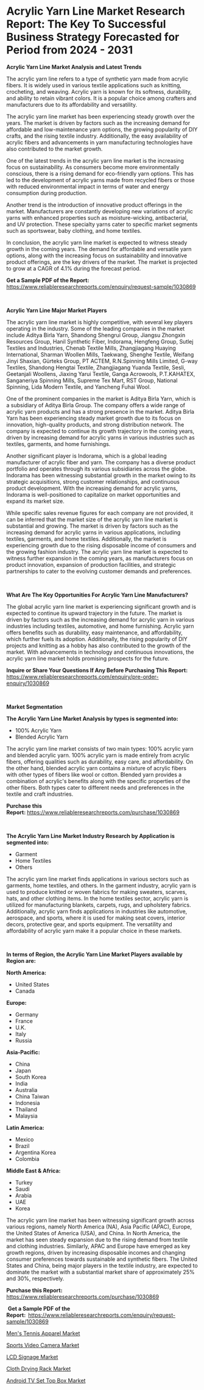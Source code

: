 <p><h1>Acrylic Yarn Line Market Research Report: The Key To Successful Business Strategy Forecasted for Period from 2024 - 2031</h1></p><p><strong>Acrylic Yarn Line Market Analysis and Latest Trends</strong></p>
<p><p>The acrylic yarn line refers to a type of synthetic yarn made from acrylic fibers. It is widely used in various textile applications such as knitting, crocheting, and weaving. Acrylic yarn is known for its softness, durability, and ability to retain vibrant colors. It is a popular choice among crafters and manufacturers due to its affordability and versatility.</p><p>The acrylic yarn line market has been experiencing steady growth over the years. The market is driven by factors such as the increasing demand for affordable and low-maintenance yarn options, the growing popularity of DIY crafts, and the rising textile industry. Additionally, the easy availability of acrylic fibers and advancements in yarn manufacturing technologies have also contributed to the market growth.</p><p>One of the latest trends in the acrylic yarn line market is the increasing focus on sustainability. As consumers become more environmentally conscious, there is a rising demand for eco-friendly yarn options. This has led to the development of acrylic yarns made from recycled fibers or those with reduced environmental impact in terms of water and energy consumption during production.</p><p>Another trend is the introduction of innovative product offerings in the market. Manufacturers are constantly developing new variations of acrylic yarns with enhanced properties such as moisture-wicking, antibacterial, and UV protection. These specialty yarns cater to specific market segments such as sportswear, baby clothing, and home textiles.</p><p>In conclusion, the acrylic yarn line market is expected to witness steady growth in the coming years. The demand for affordable and versatile yarn options, along with the increasing focus on sustainability and innovative product offerings, are the key drivers of the market. The market is projected to grow at a CAGR of 4.1% during the forecast period.</p></p>
<p><strong>Get a Sample PDF of the Report:&nbsp;</strong> <a href="https://www.reliableresearchreports.com/enquiry/request-sample/1030869">https://www.reliableresearchreports.com/enquiry/request-sample/1030869</a></p>
<p>&nbsp;</p>
<p><strong>Acrylic Yarn Line Major Market Players</strong></p>
<p><p>The acrylic yarn line market is highly competitive, with several key players operating in the industry. Some of the leading companies in the market include Aditya Birla Yarn, Shandong Shengrui Group, Jiangsu Zhongxin Resources Group, Hanil Synthetic Fiber, Indorama, Hengfeng Group, Sutlej Textiles and Industries, Chenab Textile Mills, Zhangjiagang Huaying International, Sharman Woollen Mills, Taekwang, Shenghe Textile, Weifang Jinyi Shaxian, Gürteks Group, PT ACTEM, R.N.Spinning Mills Limited, G-way Textiles, Shandong Hengtai Textile, Zhangjiagang Yuanda Textile, Sesli, Geetanjali Woollens, Jiaxing Yarui Textile, Ganga Acrowools, P.T.KAHATEX, Sanganeriya Spinning Mills, Supreme Tex Mart, RST Group, National Spinning, Lida Modern Textile, and Yancheng Fuhai Wool.</p><p>One of the prominent companies in the market is Aditya Birla Yarn, which is a subsidiary of Aditya Birla Group. The company offers a wide range of acrylic yarn products and has a strong presence in the market. Aditya Birla Yarn has been experiencing steady market growth due to its focus on innovation, high-quality products, and strong distribution network. The company is expected to continue its growth trajectory in the coming years, driven by increasing demand for acrylic yarns in various industries such as textiles, garments, and home furnishings.</p><p>Another significant player is Indorama, which is a global leading manufacturer of acrylic fiber and yarn. The company has a diverse product portfolio and operates through its various subsidiaries across the globe. Indorama has been witnessing substantial growth in the market owing to its strategic acquisitions, strong customer relationships, and continuous product development. With the increasing demand for acrylic yarns, Indorama is well-positioned to capitalize on market opportunities and expand its market size.</p><p>While specific sales revenue figures for each company are not provided, it can be inferred that the market size of the acrylic yarn line market is substantial and growing. The market is driven by factors such as the increasing demand for acrylic yarns in various applications, including textiles, garments, and home textiles. Additionally, the market is experiencing growth due to the rising disposable income of consumers and the growing fashion industry. The acrylic yarn line market is expected to witness further expansion in the coming years, as manufacturers focus on product innovation, expansion of production facilities, and strategic partnerships to cater to the evolving customer demands and preferences.</p></p>
<p>&nbsp;</p>
<p><strong>What Are The Key Opportunities For Acrylic Yarn Line Manufacturers?</strong></p>
<p><p>The global acrylic yarn line market is experiencing significant growth and is expected to continue its upward trajectory in the future. The market is driven by factors such as the increasing demand for acrylic yarn in various industries including textiles, automotive, and home furnishing. Acrylic yarn offers benefits such as durability, easy maintenance, and affordability, which further fuels its adoption. Additionally, the rising popularity of DIY projects and knitting as a hobby has also contributed to the growth of the market. With advancements in technology and continuous innovations, the acrylic yarn line market holds promising prospects for the future.</p></p>
<p><strong>Inquire or Share Your Questions If Any Before Purchasing This Report:</strong> <a href="https://www.reliableresearchreports.com/enquiry/pre-order-enquiry/1030869">https://www.reliableresearchreports.com/enquiry/pre-order-enquiry/1030869</a></p>
<p>&nbsp;</p>
<p><strong>Market Segmentation</strong></p>
<p><strong>The Acrylic Yarn Line Market Analysis by types is segmented into:</strong></p>
<p><ul><li>100% Acrylic Yarn</li><li>Blended Acrylic Yarn</li></ul></p>
<p><p>The acrylic yarn line market consists of two main types: 100% acrylic yarn and blended acrylic yarn. 100% acrylic yarn is made entirely from acrylic fibers, offering qualities such as durability, easy care, and affordability. On the other hand, blended acrylic yarn contains a mixture of acrylic fibers with other types of fibers like wool or cotton. Blended yarn provides a combination of acrylic's benefits along with the specific properties of the other fibers. Both types cater to different needs and preferences in the textile and craft industries.</p></p>
<p><strong>Purchase this Report:&nbsp;</strong><a href="https://www.reliableresearchreports.com/purchase/1030869">https://www.reliableresearchreports.com/purchase/1030869</a></p>
<p>&nbsp;</p>
<p><strong>The Acrylic Yarn Line Market Industry Research by Application is segmented into:</strong></p>
<p><ul><li>Garment</li><li>Home Textiles</li><li>Others</li></ul></p>
<p><p>The acrylic yarn line market finds applications in various sectors such as garments, home textiles, and others. In the garment industry, acrylic yarn is used to produce knitted or woven fabrics for making sweaters, scarves, hats, and other clothing items. In the home textiles sector, acrylic yarn is utilized for manufacturing blankets, carpets, rugs, and upholstery fabrics. Additionally, acrylic yarn finds applications in industries like automotive, aerospace, and sports, where it is used for making seat covers, interior decors, protective gear, and sports equipment. The versatility and affordability of acrylic yarn make it a popular choice in these markets.</p></p>
<p>&nbsp;</p>
<p><strong>In terms of Region, the Acrylic Yarn Line Market Players available by Region are:</strong></p>
<p>
    <p> <strong> North America: </strong>
        <ul>
            <li>United States</li>
            <li>Canada</li>
        </ul>
        </p> 
    <p> <strong> Europe: </strong>
        <ul>
            <li>Germany</li>
            <li>France</li>
            <li>U.K.</li>
            <li>Italy</li>
            <li>Russia</li>
        </ul>
        </p> 
    <p> <strong> Asia-Pacific: </strong>
        <ul>
            <li>China</li>
            <li>Japan</li>
            <li>South Korea</li>
            <li>India</li>
            <li>Australia</li>
            <li>China Taiwan</li>
            <li>Indonesia</li>
            <li>Thailand</li>
            <li>Malaysia</li>
        </ul>
        </p> 
    <p> <strong> Latin America: </strong>
        <ul>
            <li>Mexico</li>
            <li>Brazil</li>
            <li>Argentina Korea</li>
            <li>Colombia</li>
        </ul>
        </p> 
    <p> <strong> Middle East & Africa: </strong>
        <ul>
            <li>Turkey</li>
            <li>Saudi</li>
            <li>Arabia</li>
            <li>UAE</li>
            <li>Korea</li>
        </ul>
    </p>
    </p>
<p><p>The acrylic yarn line market has been witnessing significant growth across various regions, namely North America (NA), Asia Pacific (APAC), Europe, the United States of America (USA), and China. In North America, the market has seen steady expansion due to the rising demand from textile and clothing industries. Similarly, APAC and Europe have emerged as key growth regions, driven by increasing disposable incomes and changing consumer preferences towards sustainable and synthetic fibers. The United States and China, being major players in the textile industry, are expected to dominate the market with a substantial market share of approximately 25% and 30%, respectively.</p></p>
<p><strong>Purchase this Report: </strong><a href="https://www.reliableresearchreports.com/purchase/1030869">https://www.reliableresearchreports.com/purchase/1030869</a></p>
<p>&nbsp;<strong>Get a Sample PDF of the Report:&nbsp;&nbsp;</strong><a href="https://www.reliableresearchreports.com/enquiry/request-sample/1030869">https://www.reliableresearchreports.com/enquiry/request-sample/1030869</a></p>
<p><strong></strong></p>
<p><p><a href="https://medium.com/p/19299b689ff6/edit">Men's Tennis Apparel Market</a></p><p><a href="https://medium.com/@dexterhayes2023/sports-video-camera-market-share-evolution-and-market-growth-trends-2024-2031-109a9f6aadf9">Sports Video Camera Market</a></p><p><a href="https://medium.com/p/c1e081ee25d0/edit">LCD Signage Market</a></p><p><a href="https://medium.com/@dexterhayes2023/cloth-drying-rack-market-competitive-analysis-market-trends-and-forecast-to-2031-38449a5345ad">Cloth Drying Rack Market</a></p><p><a href="https://medium.com/p/4016d7c93b9d/edit">Android TV Set Top Box Market</a></p></p>